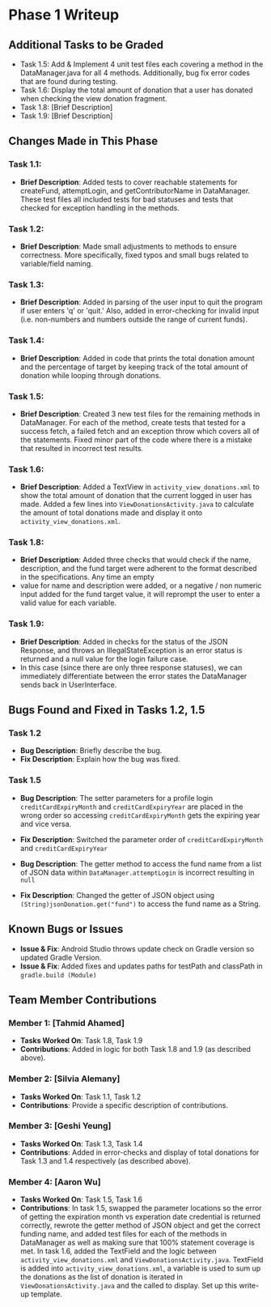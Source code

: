 # Phase 1 Writeup

## Additional Tasks to be Graded
- Task 1.5: Add & Implement 4 unit test files each covering a method in the DataManager.java for all 4 methods. Additionally, bug fix error codes that are found during testing.
- Task 1.6: Display the total amount of donation that a user has donated when checking the view donation fragment.
- Task 1.8: [Brief Description]
- Task 1.9: [Brief Description]

## Changes Made in This Phase

### Task 1.1:
- **Brief Description**: Added tests to cover reachable statements for createFund, attemptLogin, and getContributorName in DataManager. These test files all included tests for bad statuses and tests that checked for exception handling in the methods.
 
### Task 1.2:
- **Brief Description**: Made small adjustments to methods to ensure correctness. More specifically, fixed typos and small bugs related to variable/field naming.

### Task 1.3:
- **Brief Description**: Added in parsing of the user input to quit the program if user enters 'q' or 'quit.' Also, added in error-checking for invalid input (i.e. non-numbers and numbers outside the range of current funds). 

### Task 1.4:
- **Brief Description**: Added in code that prints the total donation amount and the percentage of target by keeping track of the total amount of donation while looping through donations. 

### Task 1.5:
- **Brief Description**: Created 3 new test files for the remaining methods in DataManager. For each of the method, create tests that tested for a success fetch, a failed fetch and an exception throw which covers all of the statements. Fixed minor part of the code where there is a mistake that resulted in incorrect test results.

### Task 1.6:
- **Brief Description**: Added a TextView in `activity_view_donations.xml` to show the total amount of donation that the current logged in user has made. Added a few lines into `ViewDonationsActivity.java` to calculate the amount of total donations made and display it onto `activity_view_donations.xml`.

### Task 1.8:
- **Brief Description**: Added three checks that would check if the name, description, and the fund target were adherent to the format described in the specifications. Any time an empty
- value for name and description were added, or a negative / non numeric input added for the fund target value, it will reprompt the user to enter a valid value for each variable.

### Task 1.9:
- **Brief Description**: Added in checks for the status of the JSON Response, and throws an IllegalStateException is an error status is returned and a null value for the login failure case.
- In this case (since there are only three response statuses), we can immediately differentiate between the error states the DataManager sends back in UserInterface.

## Bugs Found and Fixed in Tasks 1.2, 1.5 
### Task 1.2
- **Bug Description**: Briefly describe the bug.
- **Fix Description**: Explain how the bug was fixed.

### Task 1.5
- **Bug Description**: The setter parameters for a profile login `creditCardExpiryMonth` and `creditCardExpiryYear` are placed in the wrong order so accessing `creditCardExpiryMonth` gets the expiring year and vice versa.
- **Fix Description**: Switched the parameter order of `creditCardExpiryMonth` and `creditCardExpiryYear`

- **Bug Description**: The getter method to access the fund name from a list of JSON data within `DataManager.attemptLogin` is incorrect resulting in `null`
- **Fix Description**: Changed the getter of JSON object using `(String)jsonDonation.get("fund")` to access the fund name as a String.

## Known Bugs or Issues
- **Issue & Fix**: Android Studio throws update check on Gradle version so updated Gradle Version.
- **Issue & Fix**: Added fixes and updates paths for testPath and classPath in `gradle.build (Module)`

## Team Member Contributions
### Member 1: [Tahmid Ahamed]
- **Tasks Worked On**: Task 1.8, Task 1.9
- **Contributions**: Added in logic for both Task 1.8 and 1.9 (as described above).

### Member 2: [Silvia Alemany] 
- **Tasks Worked On**: Task 1.1, Task 1.2
- **Contributions**: Provide a specific description of contributions.

### Member 3: [Geshi Yeung]
- **Tasks Worked On**: Task 1.3, Task 1.4
- **Contributions**: Added in error-checks and display of total donations for Task 1.3 and 1.4 respectively (as described above). 

### Member 4: [Aaron Wu]
- **Tasks Worked On**: Task 1.5, Task 1.6
- **Contributions**: In task 1.5, swapped the parameter locations so the error of getting the expiration month vs experation date credential is returned correctly, rewrote the getter method of JSON object and get the correct funding name, and added test files for each of the methods in DataManager as well as making sure that 100% statement coverage is met. In task 1.6, added the TextField and the logic between `activity_view_donations.xml` and `ViewDonationsActivity.java`. TextField is added into `activity_view_donations.xml`, a variable is used to sum up the donations as the list of donation is iterated in `ViewDonationsActivity.java` and the called to display. Set up this write-up template.
